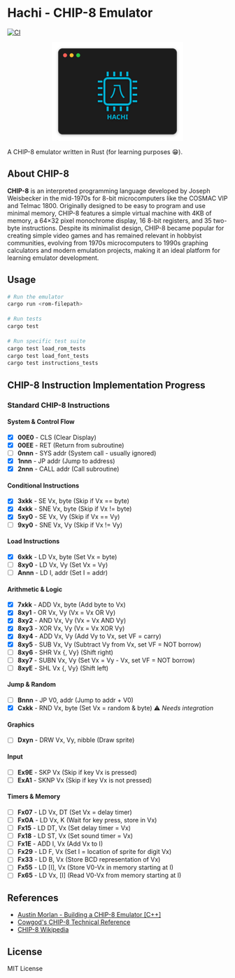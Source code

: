 # Hachi - CHIP-8 Emulator

[![CI](https://github.com/limeiralucas/hachi/workflows/CI/badge.svg)](https://github.com/limeiralucas/hachi/actions)

<div align="center">
  <img src="images/logo.svg" alt="Hachi CHIP-8 Emulator Logo" width="300"/>
</div>

A CHIP-8 emulator written in Rust (for learning purposes 😁).

## About CHIP-8

**CHIP-8** is an interpreted programming language developed by Joseph Weisbecker in the mid-1970s for 8-bit microcomputers like the COSMAC VIP and Telmac 1800. Originally designed to be easy to program and use minimal memory, CHIP-8 features a simple virtual machine with 4KB of memory, a 64×32 pixel monochrome display, 16 8-bit registers, and 35 two-byte instructions. Despite its minimalist design, CHIP-8 became popular for creating simple video games and has remained relevant in hobbyist communities, evolving from 1970s microcomputers to 1990s graphing calculators and modern emulation projects, making it an ideal platform for learning emulator development.

## Usage

```bash
# Run the emulator
cargo run <rom-filepath>

# Run tests
cargo test

# Run specific test suite
cargo test load_rom_tests
cargo test load_font_tests
cargo test instructions_tests
```

## CHIP-8 Instruction Implementation Progress

### Standard CHIP-8 Instructions

#### System & Control Flow
- [x] **00E0** - CLS (Clear Display)
- [x] **00EE** - RET (Return from subroutine)
- [ ] **0nnn** - SYS addr (System call - usually ignored)
- [x] **1nnn** - JP addr (Jump to address)
- [x] **2nnn** - CALL addr (Call subroutine)

#### Conditional Instructions
- [x] **3xkk** - SE Vx, byte (Skip if Vx == byte)
- [x] **4xkk** - SNE Vx, byte (Skip if Vx != byte)
- [x] **5xy0** - SE Vx, Vy (Skip if Vx == Vy)
- [ ] **9xy0** - SNE Vx, Vy (Skip if Vx != Vy)

#### Load Instructions
- [x] **6xkk** - LD Vx, byte (Set Vx = byte)
- [ ] **8xy0** - LD Vx, Vy (Set Vx = Vy)
- [ ] **Annn** - LD I, addr (Set I = addr)

#### Arithmetic & Logic
- [x] **7xkk** - ADD Vx, byte (Add byte to Vx)
- [x] **8xy1** - OR Vx, Vy (Vx = Vx OR Vy)
- [x] **8xy2** - AND Vx, Vy (Vx = Vx AND Vy)
- [x] **8xy3** - XOR Vx, Vy (Vx = Vx XOR Vy)
- [x] **8xy4** - ADD Vx, Vy (Add Vy to Vx, set VF = carry)
- [x] **8xy5** - SUB Vx, Vy (Subtract Vy from Vx, set VF = NOT borrow)
- [ ] **8xy6** - SHR Vx {, Vy} (Shift right)
- [ ] **8xy7** - SUBN Vx, Vy (Set Vx = Vy - Vx, set VF = NOT borrow)
- [ ] **8xyE** - SHL Vx {, Vy} (Shift left)

#### Jump & Random
- [ ] **Bnnn** - JP V0, addr (Jump to addr + V0)
- [x] **Cxkk** - RND Vx, byte (Set Vx = random & byte) ⚠️ *Needs integration*

#### Graphics
- [ ] **Dxyn** - DRW Vx, Vy, nibble (Draw sprite)

#### Input
- [ ] **Ex9E** - SKP Vx (Skip if key Vx is pressed)
- [ ] **ExA1** - SKNP Vx (Skip if key Vx is not pressed)

#### Timers & Memory
- [ ] **Fx07** - LD Vx, DT (Set Vx = delay timer)
- [ ] **Fx0A** - LD Vx, K (Wait for key press, store in Vx)
- [ ] **Fx15** - LD DT, Vx (Set delay timer = Vx)
- [ ] **Fx18** - LD ST, Vx (Set sound timer = Vx)
- [ ] **Fx1E** - ADD I, Vx (Add Vx to I)
- [ ] **Fx29** - LD F, Vx (Set I = location of sprite for digit Vx)
- [ ] **Fx33** - LD B, Vx (Store BCD representation of Vx)
- [ ] **Fx55** - LD [I], Vx (Store V0-Vx in memory starting at I)
- [ ] **Fx65** - LD Vx, [I] (Read V0-Vx from memory starting at I)

## References

- [Austin Morlan - Building a CHIP-8 Emulator [C++]](https://austinmorlan.com/posts/chip8_emulator)
- [Cowgod's CHIP-8 Technical Reference](http://devernay.free.fr/hacks/chip8/C8TECH10.HTM)
- [CHIP-8 Wikipedia](https://en.wikipedia.org/wiki/CHIP-8)

## License

MIT License 